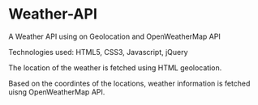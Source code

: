 # Weather-API
A Weather API using on Geolocation and OpenWeatherMap API

Technologies used: HTML5, CSS3, Javascript, jQuery

The location of the weather is fetched using HTML geolocation.

Based on the coordintes of the locations, weather information is fetched uisng OpenWeatherMap API. 
